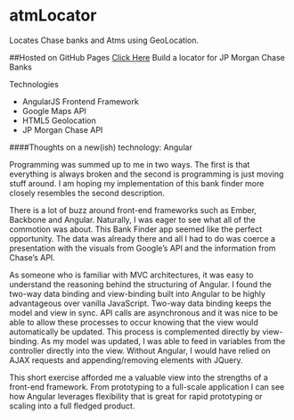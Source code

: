 atmLocator
==========
Locates Chase banks and Atms using GeoLocation.

##Hosted on GitHub Pages [Click Here](http://nathansass.github.io/atmLocator/) 
Build a locator for JP Morgan Chase Banks

Technologies
- AngularJS Frontend Framework
- Google Maps API
- HTML5 Geolocation
- JP Morgan Chase API

####Thoughts on a new(ish) technology: Angular

Programming was summed up to me in two ways. The first is that everything is always broken and the second is programming is just moving stuff around. I am hoping my implementation of this bank finder more closely resembles the second description.

There is a lot of buzz around front-end frameworks such as Ember, Backbone and Angular. Naturally, I was eager to see what all of the commotion was about. This Bank Finder app seemed like the perfect opportunity. The data was already there and all I had to do was coerce a presentation with the visuals from Google’s API and the information from Chase’s API.

As someone who is familiar with MVC architectures, it was easy to understand the reasoning behind the structuring of Angular. I found the two-way data binding and view-binding built into Angular to be highly advantageous over vanilla JavaScript. Two-way data binding keeps the model and view in sync. API calls are asynchronous and it was nice to be able to allow these processes to occur knowing that the view would automatically be updated. This process is complemented directly by view-binding. As my model was updated, I was able to feed in variables from the controller directly into the view. Without Angular, I would have relied on AJAX requests and appending/removing elements with JQuery.

This short exercise afforded me a valuable view into the strengths of a front-end framework. From prototyping to a full-scale application I can see how Angular leverages flexibility that is great for rapid prototyping or scaling into a full fledged product.
